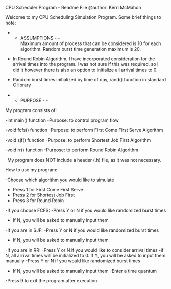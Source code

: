 CPU Scheduler Program - Readme File
@author: Kerri McMahon

Welcome to my CPU Scheduling Simulation Program. Some brief things to note:

- - ASSUMPTIONS - -   
Maximum amount of process that can be considered is 10 for each algorithm.
Random burst time generation maximum is 20.

- In Round Robin Algorithm, I have incorporated consideration for the arrival times into the program. I was not sure if
this was required, so I did it however there is also an option to initialize all arrival times to 0.

- Random burst times initialized by time of day, rand() function in standard C library

- - PURPOSE - -
 
My program consists of:

-int main() function
-Purpose: to control program flow

-void fcfs() function
-Purpose: to perform First Come First Serve Algorithm

-void sjf() function
-Purpose: to perform Shortest Job First Algorithm

-void rr() function
-Purpose: to perform Round Robin Algorithm

-My program does NOT include a header (.h) file, as it was not necessary.





How to use my program:

-Choose which algorithm you would like to simulate
- Press 1 for First Come First Serve
- Press 2 for Shortest Job First
- Press 3 for Round Robin


-If you choose FCFS:
-Press Y or N if you would like randomized burst times
- If N, you will be asked to manually input them

-If you are in SJF:
-Press Y or N if you would like randomized burst times
- If N, you will be asked to manually input them

-If you are in RR:
-Press Y or N if you would like to consider arrival times
-if N, all arrival times will be initialized to 0. If Y, you will be asked to input them manually
-Press Y or N if you would like randomized burst times
- If N, you will be asked to manually input them
-Enter a time quantum

-Press 9 to exit the program after execution





